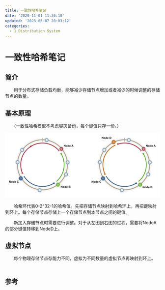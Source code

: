 ```yaml
---
title: 一致性哈希笔记
date: '2020-11-01 11:36:10'
updated: '2023-05-07 20:03:12'
categories:
  - 1 Distribution System
---
```

# 一致性哈希笔记

## 简介

　　用于分布式存储负载均衡，能够减少存储节点增加或者减少的时候调整的存储节点的数量。

## 基本原理

　　（一致性哈希模型不考虑容灾备份，每个键值只存一份。） 

![](Consistent_Hashing_Notes/20190501143624.png)

　　哈希环代表0-2^32-1的哈希值。先把存储节点映射到哈希环上，再把键映射到环上。每个存储节点存储上一个存储节点到本节点之间的键值。

　　新加入存储节点时需要进行调整。对于从左图到右图的过程，需要将NodeA的部分键值转移到NodeD上。

## 虚拟节点

　　每个物理存储节点存能力不同，虚拟为不同数量的虚拟节点再映射到环上。 
　　
## 参考

[^1]: [一致性哈希（Consistent Hashing）原理](http://afghl.github.io/2016/07/04/consistent-hashing.html)

